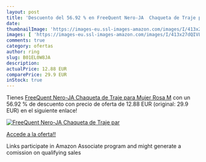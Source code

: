 ```yaml
---
layout: post
title: 'Descuento del 56.92 % en FreeQuent Nero-JA  Chaqueta de Traje par'
date: 
thumbnailImage: 'https://images-eu.ssl-images-amazon.com/images/I/413x27dQIVL._SL200_.jpg'
images: [ 'https://images-eu.ssl-images-amazon.com/images/I/413x27dQIVL._SL200_.jpg' ]
comments: true
category: ofertas
author: ring
slug: B01EL0W8JA
description:
actualPrice: 12.88 EUR
comparePrice: 29.9 EUR
inStock: true
---
```


Tienes [FreeQuent Nero-JA  Chaqueta de Traje para Mujer  Rosa M](https://www.amazon.es/dp/B01EL0W8JA/?tag=tolees-21) con un 56.92 % de descuento con precio de oferta de 12.88 EUR (original: 29.9 EUR) en el siguiente enlace!

[![FreeQuent Nero-JA  Chaqueta de Traje par](https://images-eu.ssl-images-amazon.com/images/I/413x27dQIVL._SL200_.jpg)](https://www.amazon.es/dp/B01EL0W8JA/?tag=tolees-21)

[Accede a la oferta!!](https://www.amazon.es/dp/B01EL0W8JA/?tag=tolees-21)

Links participate in Amazon Associate program and might generate a comission on qualifying sales


